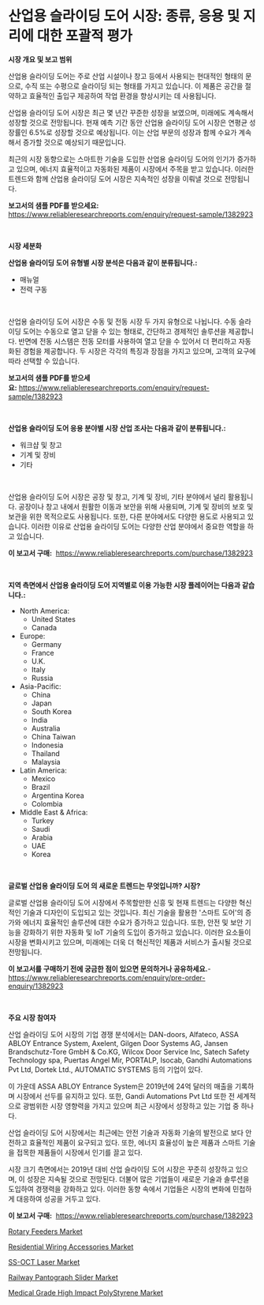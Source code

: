 <p><h1>산업용 슬라이딩 도어 시장: 종류, 응용 및 지리에 대한 포괄적 평가</h1></p><p><strong>시장 개요 및 보고 범위</strong></p>
<p><p>산업용 슬라이딩 도어는 주로 산업 시설이나 창고 등에서 사용되는 현대적인 형태의 문으로, 수직 또는 수평으로 슬라이딩 되는 형태를 가지고 있습니다. 이 제품은 공간을 절약하고 효율적인 출입구 제공하여 작업 환경을 향상시키는 데 사용됩니다.</p><p>산업용 슬라이딩 도어 시장은 최근 몇 년간 꾸준한 성장을 보였으며, 미래에도 계속해서 성장할 것으로 전망됩니다. 현재 예측 기간 동안 산업용 슬라이딩 도어 시장은 연평균 성장률인 6.5%로 성장할 것으로 예상됩니다. 이는 산업 부문의 성장과 함께 수요가 계속해서 증가할 것으로 예상되기 때문입니다.</p><p>최근의 시장 동향으로는 스마트한 기술을 도입한 산업용 슬라이딩 도어의 인기가 증가하고 있으며, 에너지 효율적이고 자동화된 제품이 시장에서 주목을 받고 있습니다. 이러한 트렌드와 함께 산업용 슬라이딩 도어 시장은 지속적인 성장을 이뤄낼 것으로 전망됩니다.</p></p>
<p><strong>보고서의 샘플 PDF를 받으세요:</strong> <a href="https://www.reliableresearchreports.com/enquiry/request-sample/1382923">https://www.reliableresearchreports.com/enquiry/request-sample/1382923</a></p>
<p>&nbsp;</p>
<p><strong>시장 세분화</strong></p>
<p><strong>산업용 슬라이딩 도어 유형별 시장 분석은 다음과 같이 분류됩니다.:</strong></p>
<p><ul><li>매뉴얼</li><li>전력 구동</li></ul></p>
<p>&nbsp;</p>
<p><p>산업용 슬라이딩 도어 시장은 수동 및 전동 시장 두 가지 유형으로 나뉩니다. 수동 슬라이딩 도어는 수동으로 열고 닫을 수 있는 형태로, 간단하고 경제적인 솔루션을 제공합니다. 반면에 전동 시스템은 전동 모터를 사용하여 열고 닫을 수 있어서 더 편리하고 자동화된 경험을 제공합니다. 두 시장은 각각의 특징과 장점을 가지고 있으며, 고객의 요구에 따라 선택할 수 있습니다.</p></p>
<p><strong>보고서의 샘플 PDF를 받으세요:</strong>&nbsp;<a href="https://www.reliableresearchreports.com/enquiry/request-sample/1382923">https://www.reliableresearchreports.com/enquiry/request-sample/1382923</a></p>
<p>&nbsp;</p>
<p><strong> 산업용 슬라이딩 도어 응용 분야별 시장 산업 조사는 다음과 같이 분류됩니다.:</strong></p>
<p><ul><li>워크샵 및 창고</li><li>기계 및 장비</li><li>기타</li></ul></p>
<p>&nbsp;</p>
<p><p>산업용 슬라이딩 도어 시장은 공장 및 창고, 기계 및 장비, 기타 분야에서 널리 활용됩니다. 공장이나 창고 내에서 원활한 이동과 보안을 위해 사용되며, 기계 및 장비의 보호 및 보관을 위한 목적으로도 사용됩니다. 또한, 다른 분야에서도 다양한 용도로 사용되고 있습니다. 이러한 이유로 산업용 슬라이딩 도어는 다양한 산업 분야에서 중요한 역할을 하고 있습니다.</p></p>
<p><strong>이 보고서 구매:</strong>&nbsp; <a href="https://www.reliableresearchreports.com/purchase/1382923">https://www.reliableresearchreports.com/purchase/1382923</a></p>
<p>&nbsp;</p>
<p><strong>지역 측면에서 산업용 슬라이딩 도어 지역별로 이용 가능한 시장 플레이어는 다음과 같습니다.:</strong></p>
<p><ul>
    <li>
        North America:
        <ul>
            <li>United States</li>
            <li>Canada</li>
        </ul>
    </li>
    <li>
        Europe:
        <ul>
            <li>Germany</li>
            <li>France</li>
            <li>U.K.</li>
            <li>Italy</li>
            <li>Russia</li>
        </ul>
    </li>
    <li>
        Asia-Pacific:
        <ul>
            <li>China</li>
            <li>Japan</li>
            <li>South Korea</li>
            <li>India</li>
            <li>Australia</li>
            <li>China Taiwan</li>
            <li>Indonesia</li>
            <li>Thailand</li>
            <li>Malaysia</li>
        </ul>
    </li>
    <li>
        Latin America:
        <ul>
            <li>Mexico</li>
            <li>Brazil</li>
            <li>Argentina Korea</li>
            <li>Colombia</li>
        </ul>
    </li>
    <li>
        Middle East & Africa:
        <ul>
            <li>Turkey</li>
            <li>Saudi</li>
            <li>Arabia</li>
            <li>UAE</li>
            <li>Korea</li>
        </ul>
    </li>
    </ul></p>
<p>&nbsp;</p>
<p><strong>글로벌 산업용 슬라이딩 도어 의 새로운 트렌드는 무엇입니까? 시장?</strong></p>
<p><p>글로벌 산업용 슬라이딩 도어 시장에서 주목할만한 신흥 및 현재 트렌드는 다양한 혁신적인 기술과 디자인이 도입되고 있는 것입니다. 최신 기술을 활용한 '스마트 도어'의 증가와 에너지 효율적인 솔루션에 대한 수요가 증가하고 있습니다. 또한, 안전 및 보안 기능을 강화하기 위한 자동화 및 IoT 기술의 도입이 증가하고 있습니다. 이러한 요소들이 시장을 변화시키고 있으며, 미래에는 더욱 더 혁신적인 제품과 서비스가 출시될 것으로 전망됩니다.</p></p>
<p><strong>이 보고서를 구매하기 전에 궁금한 점이 있으면 문의하거나 공유하세요.</strong>- <a href="https://www.reliableresearchreports.com/enquiry/pre-order-enquiry/1382923">https://www.reliableresearchreports.com/enquiry/pre-order-enquiry/1382923</a></p>
<p>&nbsp;</p>
<p><strong>주요 시장 참여자</strong></p>
<p><p>산업 슬라이딩 도어 시장의 기업 경쟁 분석에서는 DAN-doors, Alfateco, ASSA ABLOY Entrance System, Axelent, Gilgen Door Systems AG, Jansen Brandschutz-Tore GmbH & Co.KG, Wilcox Door Service Inc, Satech Safety Technology spa, Puertas Angel Mir, PORTALP, Isocab, Gandhi Automations Pvt Ltd, Dortek Ltd., AUTOMATIC SYSTEMS 등의 기업이 있다. </p><p>이 가운데 ASSA ABLOY Entrance System은 2019년에 24억 달러의 매출을 기록하며 시장에서 선두를 유지하고 있다. 또한, Gandi Automations Pvt Ltd 또한 전 세계적으로 광범위한 시장 영향력을 가지고 있으며 최근 시장에서 성장하고 있는 기업 중 하나다.</p><p>산업 슬라이딩 도어 시장에서는 최근에는 안전 기술과 자동화 기술의 발전으로 보다 안전하고 효율적인 제품이 요구되고 있다. 또한, 에너지 효율성이 높은 제품과 스마트 기술을 접목한 제품들이 시장에서 인기를 끌고 있다.</p><p>시장 크기 측면에서는 2019년 대비 산업 슬라이딩 도어 시장은 꾸준히 성장하고 있으며, 이 성장은 지속될 것으로 전망된다. 더불어 많은 기업들이 새로운 기술과 솔루션을 도입하여 경쟁력을 강화하고 있다. 이러한 동향 속에서 기업들은 시장의 변화에 민첩하게 대응하여 성공을 거두고 있다.</p></p>
<p><strong>이 보고서 구매:</strong>&nbsp;&nbsp;<a href="https://www.reliableresearchreports.com/purchase/1382923">https://www.reliableresearchreports.com/purchase/1382923</a></p>
<p><p><a href="https://extreme-scabiosa-c81.notion.site/Rotary-Feeders-Market-Share-Market-New-Trends-Analysis-Report-By-Type-By-Application-By-End-use--8121a6c6cf554fcdbbf437a25d50c303">Rotary Feeders Market</a></p><p><a href="https://github.com/beatblasta/Market-Research-Report-List-2/blob/main/residential-wiring-accessories-market.md">Residential Wiring Accessories Market</a></p><p><a href="https://view.publitas.com/reportprime-1/ss-oct-laser-market-size-focuses-on-market-dynamics-in-depth-analysis-and-future-projections-of-its-market-forecasted-for-period-from-2024-to-2031/">SS-OCT Laser Market</a></p><p><a href="https://github.com/angelajermaine/Market-Research-Report-List-2/blob/main/railway-pantograph-slider-market.md">Railway Pantograph Slider Market</a></p><p><a href="https://view.publitas.com/reportprime-1/medical-grade-high-impact-polystyrene-market-size-2024-2031-global-industrial-analysis-key-geographical-regions-market-share-top-key-players-product-types-and-forecast-research-report/">Medical Grade High Impact PolyStyrene Market</a></p></p>
